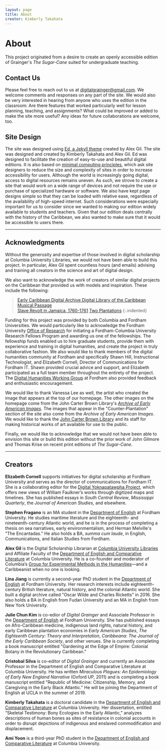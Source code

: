 ```yaml
---
layout: page
title: About
creator: Kimberly Takahata
---
```



# About



This project originated from a desire to create an openly accessible edition of Grainger's *The Sugar-Cane* suited for undergraduate teaching. 

## Contact Us  

Please feel free to reach out to us at digitalgrainger@gmail.com. We welcome comments and responses on any part of the site. We would also be very interested in hearing from anyone who uses the edition in the classroom: Are there features that worked particularly well for lesson planning, teaching, and assignments? What could be improved or added to make the site more useful? Any ideas for future collaborations are welcome, too. 

## Site Design

The site was designed using <a href="https://minicomp.github.io/ed/" target="blank">Ed, a Jekyll theme</a> created by Alex Gil. The site was designed and created by Kimberly Takahata and Alex Gil. Ed was designed to facilitate the creation of easy-to-use and beautiful digital editions. It is also based on <a href="http://go-dh.github.io/mincomp/" target="blank">minimal computing principles</a>, which ask site designers to reduce the size and complexity of sites in order to increase accessibility for users. Although the world is increasingly going digital, access to digital resources remains uneven. As such, we strove to create a site that would work on a wide range of devices and not require the use or purchase of specialized hardware or software. We also have kept page designs simple so that they can be loaded with relative ease, regardless of the availability of high-speed internet. Such considerations were especially important for us to consider since we wanted to making our edition widely available to students and teachers. Given that our edition deals centrally with the history of the Caribbean, we also wanted to make sure that it would be accessible to users there.


---
## Acknowledgments  

Without the generosity and expertise of those involved in digital scholarship at Columbia University Libraries, we would not have been able to build this project. In particular, Alex Gil spent countless hours (and emails) advising and training all creators in the science and art of digital design.

We also want to acknowledge the work of creators of similar digital projects on the Caribbean that provided us with models and inspiration. These include the following:

> <a href="http://omekasites.northeastern.edu/ECDA/" target="blank">Early Caribbean Digital Archive
> <a href="http://www.dloc.com/" target="blank">Digital Library of the Caribbean</a>
> <a href="http://www.musicalpassage.org/#home" target="blank">Musical Passage</a>  
> <a href="http://revolt.axismaps.com/project.html" target="blank">Slave Revolt in Jamaica, 1760-1761</a>
> <a href="http://twoplantations.com/" target="blank">Two Plantations</a>
{:.indented}

Funding for this project was provided by both Columbia and Fordham Universities. We would particularly like to acknowledge the Fordham University <a href="https://www.fordham.edu/academics/office_of_research/" target="blank">Office of Research</a> for initiating a Fordham-Columbia University Research Fellows Program and awarding us one of the fellowships. The fellowship funds enabled us to hire graduate students, provide them with experience and training in digital humanities, and create the project in truly collaborative fashion. We also would like to thank members of the digital humanities community at Fordham and specifically Shawn Hill, Instructional Technologist, and Elizabeth Cornell, Director of Communications for Fordham IT. Shawn provided crucial advice and support, and Elizabeth participated as a full team member throughout the entirety of the project. The <a href="https://collab.fordham.edu/collabs/dh/" target="blank">Digital Humanities Working Group</a> at Fordham also provided feedback and enthusiastic encouragement. 

We would like to thank Vanessa Lee as well, the artist who created the image that appears at the top of our homepage. The other images on the homepage come from the John Carter Brown Library's <a href="https://www.brown.edu/academics/libraries/john-carter-brown/jcb-online/image-collections/archive-early-american-images" target="blank">*Archive of Early American Images*</a>. The images that appear in the "Counter-Plantation" section of the site also come from the *Archive of Early American Images*. We would like to thank the <a href="https://www.brown.edu/academics/libraries/john-carter-brown/" target="blank"> John Carter Brown Library</a> and its staff for making historical works of art available for use to the public. 

Finally, we would like to acknowledge that we would not have been able to envision this site or build this edition without the prior work of John Gilmore and Thomas Krise on recent print editions of *The Sugar-Cane*.

---
## Creators

**Elizabeth Cornell** supports initiatives for digital scholarship at Fordham University and serves as the director of communications for Fordham IT. She is a collaborating editor for the <a href="http://faulkner.iath.virginia.edu/" target="blank">Digital Yoknapatawpha Project</a>, which offers new views of William Faulkner’s works through digitized maps and timelines. She has published essays in *South Central Review*, *Mississippi Quarterly*, the *Journal of American Studies*, and elsewhere.  

**Stephen Fragano** is an MA student in the <a href="https://www.fordham.edu/info/21352/english" target="blank">Department of English</a> at Fordham University. He studies maritime literature and the eighteenth- and nineteenth-century Atlantic world, and he is in the process of completing a thesis on sea narratives, early environmentalism, and Herman Melville's "The Encantadas." He also holds a BA, *summa cum laude*, in English, Communications, and Italian Studies from Fordham.

**Alex Gil** is the Digital Scholarship Librarian at <a href="https://library.columbia.edu/services/digital-scholarship.html.html" target="blank">Columbia University Libraries</a> and Affiliate Faculty of the <a href="https://english.columbia.edu/" target="blank">Department of English and Comparative Literature</a> at Columbia University. He is a co-founder and moderator of Columbia’s <a href="http://xpmethod.plaintext.in/" target="blank">Group for Experimental Methods in the Humanities</a>—and a Caribbeanist when no one is looking.

**Lina Jiang** is currently a second-year PhD student in the <a href="https://www.fordham.edu/info/21352/english" target="blank">Department of English</a> at Fordham University. Her research interests include eighteenth-century British literature, natural history, and the colonial Atlantic world. She built a digital archive called "Oscar Wilde and Charles Ricketts” in 2016. She also holds a BA in English from Fudan University and an MA in English from New York University. 

**Julie Chun Kim** is co-edior of *Digital Grainger* and Associate Professor in the <a href="https://www.fordham.edu/info/21352/english" target="blank">Department of English</a> at Fordham University. She has published essays on Afro-Caribbean medicine, indigenous land rights, natural history, and early Caribbean plantation economies in *Early American Studies*, *The Eighteenth Century: Theory and Interpretation*, *Caribbeana: The Journal of the Early Caribbean Society*, and other venues. She is currently completing a book manuscript entitled "Gardening at the Edge of Empire: Colonial Botany in the Revolutionary Caribbean." 

**Cristobal Silva** is co-editor of *Digital Grainger* and currently an Associate Professor in the Department of English and Comparative Literature at Columbia University. He has written *Miraculous Plagues: An Epidemiology of Early New England Narrative* (Oxford UP, 2011) and is completing a book manuscript entitled "Republic of Medicine: Citizenship, Memory, and Caregiving in the Early Black Atlantic." He will be joining the Department of English at UCLA in the summer of 2019.

**Kimberly Takahata** is a doctoral candidate in the <a href="https://english.columbia.edu/" target="blank">Department of English and Comparative Literature</a> at Columbia University. Her dissertation, entitled “Skeletal Testimony: Bony Ecologies in the Early Atlantic,” analyzes descriptions of human bones as sites of resistance in colonial accounts in order to disrupt depictions of indigenous and enslaved commodification and displacement. 

**Ami Yoon** is a third-year PhD student in the <a href="https://english.columbia.edu/" target="blank">Department of English and Comparative Literature</a> at Columbia University.  

